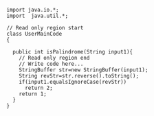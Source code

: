     import java.io.*;
    import  java.util.*;

    // Read only region start
    class UserMainCode
    {

      public int isPalindrome(String input1){
        // Read only region end
        // Write code here...
        StringBuffer str=new StringBuffer(input1);
        String revStr=str.reverse().toString();
        if(input1.equalsIgnoreCase(revStr))
          return 2;
        return 1;		
      }
    }
